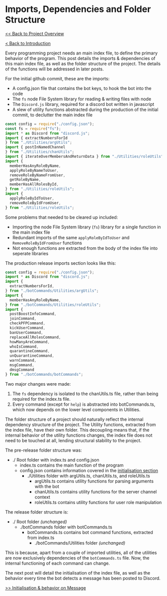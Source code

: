 # Imports, Dependencies and Folder Structure

[<< Back to Project Overview](defenderProject.md)

[< Back to Introduction](introduction.md)

Every programming project needs an main index file, to define the primary behavior of the program. This post details the imports & dependencies of this main index file, as well as the folder structure of the project. The details of the functions will be addressed in later posts.

For the initial github commit, these are the imports:
- A config.json file that contains the bot keys, to hook the bot into the code
- The `fs` node File System library for reading & writing files with node
- The `Discord.js` library, required for a discord bot written in javascript
- A slew of utility functions abstracted during the production of the initial commit, to declutter the main index file

```typescript
const config = require("./config.json");
const fs = require("fs");
import * as Discord from "discord.js";
import { extractNumbersForId 
} from "./Utilities/argUtils";
import { postInNamedChannel 
} from "./Utilities/chanUtils";
import { iterateOverMembersAndReturnData } from "./Utilities/roleUtils";
import {
  memberHasAnyRoleByName,
  applyRoleByNameToUser,
  removeRoleByNameFromUser,
  getRoleByName,
  memberHasAllRolesById,
} from "./Utilities/roleUtils";
import {
  applyRoleByIdToUser,
  removeRoleByIdFromUser,
} from "./Utilities/roleUtils";
```

Some problems that needed to be cleared up included:
- Importing the node File System library (`fs`) library for a single function in the main index file
- Redundant imports of the same `applyRoleByIdToUser` and `RemoveRoleByIdFromUser` functions
- Not enough functions are extracted from the body of the index file into seperate libraries

The production release imports section looks like this:

```typescript
const config = require("./config.json");
import * as Discord from "discord.js";
import { 
  extractNumbersForId,
} from "./botCommands/Utilities/argUtils";
import {
  memberHasAnyRoleByName,
} from "./botCommands/Utilities/roleUtils";
import {
  postBoostInfoCommand,
  joinCommand,
  checkPFPCommand,
  kickUserCommand,
  banUserCommand,
  replaceAllRolesCommand,
  howManyAreCommand,
  whoIsCommand,
  quarantineCommand,
  unQuarantineCommand,
  warnCommand,
  msgCommand,
  dmsgCommand
} from "./botCommands/botCommands";
```

Two major changes were made:
1. The `fs` dependency is isolated to the chanUtils.ts file, rather than being required for the index.ts file.
2. Every command (except for `help`) is abstracted into botCommands.ts, which now depends on the lower level components in Utilities.

The folder structure of a project should naturally reflect the internal dependency structure of the project. The Utility functions, extracted from the index file, have their own folder. This decoupling means that, if the internal behavior of the utility functions changes, the index file does not need to be touched at all, lending structural stability to the project.

The pre-release folder structure was:

- ./ Root folder with index.ts and config.json
  - index.ts contains the main function of the program
  - config.json contains information covered in the [initialisation section](initialisation.md)
    - ./Utilities folder with argUtils.ts, chanUtils.ts, and roleUtils.ts
      - argUtils.ts contains utility functions for parsing arguments with the bot
      - chanUtils.ts contains utility functions for the server channel context
      - roleUtils.ts contains utility functions for user role manipulation

The release folder structure is:

- ./ Root folder *(unchanged)*
  - ./botCommands folder with botCommands.ts
    - botCommands.ts contains bot command functions, extracted from index.ts
      - ./botCommands/Utilities folder *(unchanged)*
      
This is because, apart from a couple of imported utilities, all of the utilities are now exclusively dependencies of the `botCommands.ts` file. Now, the internal functioning of each command can change.

The next post will detail the initialisation of the index file, as well as the behavior every time the bot detects a message has been posted to Discord.

[>> Initialisation & behavior on Message](initialisationAndOnMessage.md)
      
